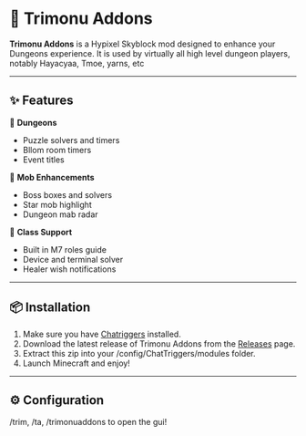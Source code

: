 # 🌄 Trimonu Addons

**Trimonu Addons** is a Hypixel Skyblock mod designed to enhance your Dungeons experience. It is used by virtually all high level dungeon players, notably Hayacyaa, Tmoe, yarns, etc

---

## ✨ Features

🔹 **Dungeons**  
- Puzzle solvers and timers
- Bllom room timers
- Event titles

🔹 **Mob Enhancements**  
- Boss boxes and solvers 
- Star mob highlight
- Dungeon mab radar

🔹 **Class Support**  
- Built in M7 roles guide
- Device and terminal solver
- Healer wish notifications

---

## 📦 Installation

1. Make sure you have [Chatriggers](https://chattriggers.com/) installed.  
2. Download the latest release of Trimonu Addons from the [Releases](https://github.com/Trimonw/TrimonuAddons/releases/tag/skyblock-dungeons-enhancer) page.  
3. Extract this zip into your /config/ChatTriggers/modules folder.
4. Launch Minecraft and enjoy!

---

## ⚙️ Configuration

/trim, /ta, /trimonuaddons to open the gui!


